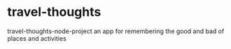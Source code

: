 # travel-thoughts
travel-thoughts-node-project
an app for remembering the good and bad of places and activities
